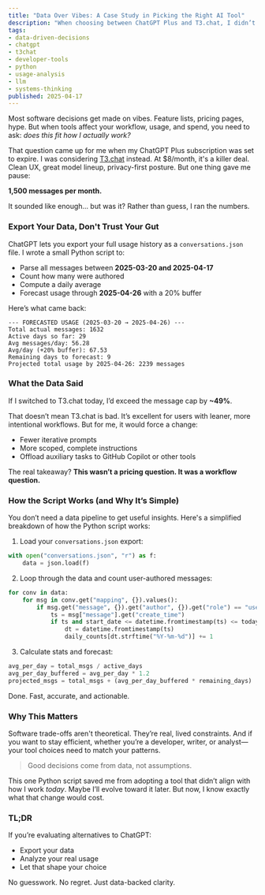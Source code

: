 ```yaml
---
title: "Data Over Vibes: A Case Study in Picking the Right AI Tool"
description: "When choosing between ChatGPT Plus and T3.chat, I didn’t trust my gut—I trusted my usage data. Here's how I used Python to validate a decision."
tags:
- data-driven-decisions
- chatgpt
- t3chat
- developer-tools
- python
- usage-analysis
- llm
- systems-thinking
published: 2025-04-17
---
```


Most software decisions get made on vibes. Feature lists, pricing pages, hype. But when tools affect your workflow, usage, and spend, you need to ask: *does this fit how I actually work?*

That question came up for me when my ChatGPT Plus subscription was set to expire. I was considering [T3.chat](https://t3.chat) instead. At $8/month, it's a killer deal. Clean UX, great model lineup, privacy-first posture. But one thing gave me pause:

**1,500 messages per month.**

It sounded like enough… but was it? Rather than guess, I ran the numbers.

### Export Your Data, Don't Trust Your Gut

ChatGPT lets you export your full usage history as a `conversations.json` file. I wrote a small Python script to:

- Parse all messages between **2025-03-20 and 2025-04-17**
- Count how many were authored
- Compute a daily average
- Forecast usage through **2025-04-26** with a 20% buffer

Here’s what came back:

```text
--- FORECASTED USAGE (2025-03-20 → 2025-04-26) ---
Total actual messages: 1632
Active days so far: 29
Avg messages/day: 56.28
Avg/day (+20% buffer): 67.53
Remaining days to forecast: 9
Projected total usage by 2025-04-26: 2239 messages
```

### What the Data Said

If I switched to T3.chat today, I’d exceed the message cap by **~49%**.

That doesn’t mean T3.chat is bad. It’s excellent for users with leaner, more intentional workflows. But for me, it would force a change:

- Fewer iterative prompts
- More scoped, complete instructions
- Offload auxiliary tasks to GitHub Copilot or other tools

The real takeaway? **This wasn’t a pricing question. It was a workflow question.**

### How the Script Works (and Why It’s Simple)

You don’t need a data pipeline to get useful insights. Here's a simplified breakdown of how the Python script works:

1. Load your `conversations.json` export:
```python
with open("conversations.json", "r") as f:
    data = json.load(f)
```

2. Loop through the data and count user-authored messages:
```python
for conv in data:
    for msg in conv.get("mapping", {}).values():
        if msg.get("message", {}).get("author", {}).get("role") == "user":
            ts = msg["message"].get("create_time")
            if ts and start_date <= datetime.fromtimestamp(ts) <= today:
                dt = datetime.fromtimestamp(ts)
                daily_counts[dt.strftime("%Y-%m-%d")] += 1
```

3. Calculate stats and forecast:
```python
avg_per_day = total_msgs / active_days
avg_per_day_buffered = avg_per_day * 1.2
projected_msgs = total_msgs + (avg_per_day_buffered * remaining_days)
```

Done. Fast, accurate, and actionable.

### Why This Matters

Software trade-offs aren't theoretical. They’re real, lived constraints. And if you want to stay efficient, whether you’re a developer, writer, or analyst—your tool choices need to match your patterns.

> Good decisions come from data, not assumptions.

This one Python script saved me from adopting a tool that didn’t align with how I work *today*. Maybe I’ll evolve toward it later. But now, I know exactly what that change would cost.

### TL;DR

If you’re evaluating alternatives to ChatGPT:
- Export your data
- Analyze your real usage
- Let that shape your choice

No guesswork. No regret. Just data-backed clarity.

